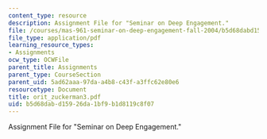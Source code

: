 ```yaml
---
content_type: resource
description: Assignment File for "Seminar on Deep Engagement."
file: /courses/mas-961-seminar-on-deep-engagement-fall-2004/b5d68dabd15926da1bf9b1d8119c8f07_orit_zuckerman3.pdf
file_type: application/pdf
learning_resource_types:
- Assignments
ocw_type: OCWFile
parent_title: Assignments
parent_type: CourseSection
parent_uid: 5ad62aaa-97da-a4b8-c43f-a3ffc62e80e6
resourcetype: Document
title: orit_zuckerman3.pdf
uid: b5d68dab-d159-26da-1bf9-b1d8119c8f07
---
```

Assignment File for "Seminar on Deep Engagement."

